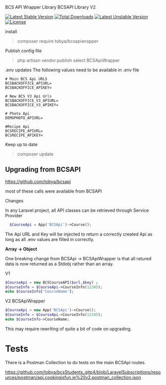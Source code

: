 BCS API Wrapper Library
BCSAPI Library V2

[![Latest Stable Version](https://poser.pugx.org/tobya/bcsapiwrapper/v)](//packagist.org/packages/tobya/bcsapiwrapper) [![Total Downloads](https://poser.pugx.org/tobya/bcsapiwrapper/downloads)](//packagist.org/packages/tobya/bcsapiwrapper) [![Latest Unstable Version](https://poser.pugx.org/tobya/bcsapiwrapper/v/unstable)](//packagist.org/packages/tobya/bcsapiwrapper) [![License](https://poser.pugx.org/tobya/bcsapiwrapper/license)](//packagist.org/packages/tobya/bcsapiwrapper)

install

> composer require tobya/bcsapiwrapper
> 

Publish config file

> php artisan vendor:publish 
> select BCSApiWrapper
>

.env updates
The following values need to be available in .env file

````angular2html
# Main BCS Api URLS
BCSBACKOFFICE_APIURL=
BCSBACKOFFICE_APIKEY=

# New BCS V3 Api Urls
BCSBACKOFFICE_V3_APIURL=
BCSBACKOFFICE_V3_APIKEY=

# Photo Api
DEMOPHOTO_APIURL=

#Recipe Api
BCSRECIPE_APIURL=
BCSRECIPE_APIKEY=
````





Keep up to date

> composer update
> 
> 

Upgrading from BCSAPI 
--
https://github.com/tobya/bcsapi

most of these calls were available from BCSAPI

Changes

In any Laravel project, all API classes can be retrieved through Service Provider

````php
  $CourseApi = App('BCSApi')->Course();
````

The Api URL and Key will be injected to return a correctly created Api as long as all .env values are filled in correctly.

**Array -> Object**

One breaking change from BCSApi -> BCSApiWrapper is that all retured data is now returned as a Stdobj rather than an array.

V1
````php
$CourseApi = new BCSCourseAPI($url,$key) ;
$CourseInfo = $CourseApi->CourseInfo(12345);
echo $CourseInfo['CourseName'];
````


V2 BCSApiWrapper
````php
$CourseApi = new App('BCSApi')->Course();
$CourseInfo = $CourseApi->CourseInfo(12345);
echo $CourseInfo->CourseName;
````

This may require rewriting of quite a bit of code on upgrading.

Tests
==

There is a Postman Collection to do tests on the main BCSApi routes.

https://github.com/tobya/bcsStudents_gitp4/blob/LaravelSubscriptions/resources/postman/api.cookingisfun.ie%20v2.postman_collection.json
